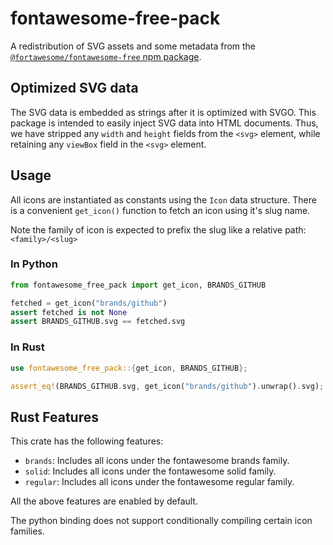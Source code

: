 # fontawesome-free-pack

A redistribution of SVG assets and some metadata from the
[`@fortawesome/fontawesome-free` npm package](https://www.npmjs.com/package/@fortawesome/fontawesome-free).

## Optimized SVG data

The SVG data is embedded as strings after it is optimized with SVGO. This
package is intended to easily inject SVG data into HTML documents. Thus, we have
stripped any `width` and `height` fields from the `<svg>` element, while
retaining any `viewBox` field in the `<svg>` element.

## Usage

All icons are instantiated as constants using the `Icon` data structure.
There is a convenient `get_icon()` function to fetch an icon using it's slug name.

Note the family of icon is expected to prefix the slug like a relative path:
`<family>/<slug>`

### In Python

```python
from fontawesome_free_pack import get_icon, BRANDS_GITHUB

fetched = get_icon("brands/github")
assert fetched is not None
assert BRANDS_GITHUB.svg == fetched.svg
```

### In Rust

```rust
use fontawesome_free_pack::{get_icon, BRANDS_GITHUB};

assert_eq!(BRANDS_GITHUB.svg, get_icon("brands/github").unwrap().svg);
```

## Rust Features

This crate has the following features:

- `brands`: Includes all icons under the fontawesome brands family.
- `solid`: Includes all icons under the fontawesome solid family.
- `regular`: Includes all icons under the fontawesome regular family.

All the above features are enabled by default.

The python binding does not support conditionally compiling certain icon
families.
